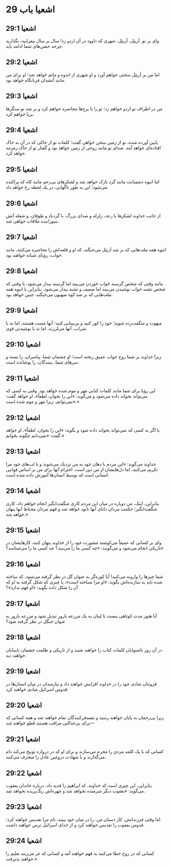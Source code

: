# اشعیا باب 29

## اشعیا 29:1
وای بر تو، اَریئِل، اَریئِل، شهری که داوود در آن اردو زد! سال بر سال بیفزایید، بگذارید چرخه جشن‌های شما ادامه یابد.

## اشعیا 29:2
اما من بر اَریئِل سختی خواهم آورد و او شهری از اندوه و ماتم خواهد شد؛ او برای من مانند آتشدان قربانگاه خواهد بود.

## اشعیا 29:3
من در اطراف تو اردو خواهم زد؛ تو را با برج‌ها محاصره خواهم کرد و بر ضد تو سنگرها برپا خواهم کرد.

## اشعیا 29:4
پایین آورده شده، تو از زمین سخن خواهی گفت؛ کلمات تو از خاکی که در آن به خاک افتاده‌ای خواهد آمد. صدای تو مانند روحی از زمین خواهد بود و گفتار تو از خاک زمزمه خواهد کرد.

## اشعیا 29:5
اما انبوه دشمنانت مانند گرد نازک خواهد شد و لشکرهای بی‌رحم مانند کاه که پراکنده می‌شود؛ این به طور ناگهانی، در یک لحظه رخ خواهد داد.

## اشعیا 29:6
از جانب خداوند لشکرها با رعد، زلزله و صدای بزرگ، با گردباد و طوفان، و شعله آتش سوزاننده ملاقات خواهی شد.

## اشعیا 29:7
انبوه همه ملت‌هایی که بر ضد اَریئِل می‌جنگند، که او و قلعه‌اش را محاصره می‌کنند، مانند خواب، رؤیای شبانه خواهند بود.

## اشعیا 29:8
مانند وقتی که شخص گرسنه خواب خوردن می‌بیند اما گرسنه بیدار می‌شود، یا وقتی که شخص تشنه خواب نوشیدن می‌بیند اما ضعیف و تشنه بیدار می‌شود. بنابراین با انبوه همه ملت‌هایی که بر ضد کوه صهیون می‌جنگند، چنین خواهد بود.

## اشعیا 29:9
مبهوت و شگفت‌زده شوید؛ خود را کور کنید و بی‌بینایی کنید؛ آنها مست هستند، اما نه با شراب، آنها می‌لرزند، اما نه با نوشیدنی قوی.

## اشعیا 29:10
زیرا خداوند بر شما روح خواب عمیق ریخته است؛ او چشمان شما، پیامبران، را بسته و سرهای شما، بینندگان، را پوشانده است.

## اشعیا 29:11
این رؤیا برای شما مانند کلمات کتابی مهر و موم شده خواهد بود. وقتی به کسی که می‌تواند بخواند داده می‌شود و می‌گوید: «این را بخوان، لطفاً»، او خواهد گفت: «نمی‌توانم، زیرا مهر و موم شده است.»

## اشعیا 29:12
یا اگر به کسی که نمی‌تواند بخواند داده شود و بگوید: «این را بخوان، لطفاً»، او خواهد گفت: «نمی‌دانم چگونه بخوانم.»

## اشعیا 29:13
خداوند می‌گوید: «این مردم با دهان خود به من نزدیک می‌شوند و با لب‌های خود مرا تکریم می‌کنند، اما دل‌هایشان از من دور است. احترام آنها برای من بر اساس قوانین انسانی است که توسط انسان‌ها آموزش داده شده است.

## اشعیا 29:14
بنابراین، اینک، من دوباره در میان این مردم کاری شگفت‌انگیز انجام خواهم داد، کاری شگفت‌انگیز؛ حکمت مردان دانای آنها نابود خواهد شد و فهم مردان محتاط آنها پنهان خواهد شد.»

## اشعیا 29:15
وای بر کسانی که عمیقاً می‌کوشند مشورت خود را از خداوند پنهان کنند، کارهایشان در تاریکی انجام می‌شود و می‌گویند: «چه کسی ما را می‌بیند؟ چه کسی ما را می‌شناسد؟»

## اشعیا 29:16
شما چیزها را وارونه می‌کنید! آیا کوزه‌گر به عنوان گل در نظر گرفته می‌شود، که ساخته شده باید به سازنده‌اش بگوید: «او مرا نساخته است»، یا چیزی که شکل گرفته به او که آن را شکل داده بگوید: «او فهم ندارد»؟

## اشعیا 29:17
آیا هنوز مدت کوتاهی نیست تا لبنان به یک مزرعه بارور تبدیل شود و مزرعه بارور به عنوان جنگل در نظر گرفته شود؟

## اشعیا 29:18
در آن روز ناشنوایان کلمات کتاب را خواهند شنید و از تاریکی و ظلمت چشمان نابینایان خواهند دید.

## اشعیا 29:19
فروتنان شادی خود را در خداوند افزایش خواهند داد و نیازمندان در میان انسان‌ها در قدوس اسرائیل شادی خواهند کرد.

## اشعیا 29:20
زیرا بی‌رحمان به پایان خواهند رسید و تمسخرکنندگان تمام خواهند شد و همه کسانی که برای بی‌عدالتی مراقب هستند قطع خواهند شد—

## اشعیا 29:21
کسانی که با یک کلمه مردی را مجرم می‌سازند و برای او که در دروازه توبیخ می‌کند دام می‌گذارند و با شهادت دروغین عادل را منحرف می‌کنند.

## اشعیا 29:22
بنابراین، این چیزی است که خداوند، که ابراهیم را فدیه داد، درباره خاندان یعقوب می‌گوید: «یعقوب دیگر شرمنده نخواهد شد و چهره‌اش رنگ‌پریده نخواهد شد.

## اشعیا 29:23
اما وقتی فرزندانش، کار دستان من، را در میان خود ببیند، نام مرا تقدیس خواهند کرد؛ قدوس یعقوب را تقدیس خواهند کرد و از خدای اسرائیل ترس خواهند داشت.

## اشعیا 29:24
کسانی که در روح خطا می‌کنند به فهم خواهند آمد و کسانی که غر می‌زنند تعلیم را خواهند پذیرفت.»
